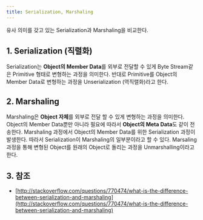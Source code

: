 ```yaml
---
title: Serialization, Marshaling
---
```


유사 의미를 갖고 있는 Serialization과 Marshaling을 비교한다. 

## 1. Serialization (직렬화)

Serialization는 **Object의 Member Data**를 외부로 전달할 수 있게 Byte Stream같은 Primitive 형태로 변형하는 과정을 의미한다. 반대로 Primitive를 Object의 Member Data로 변형하는 과정을 Unserialization (역직렬화)라고 한다.

## 2. Marshaling

Marshaling은 **Object 자체**를 외부로 전달 할 수 있게 변형하는 과정을 의미한다. Object의 Member Data뿐만 아니라 필요에 따라서 **Object의 Meta Data**도 같이 전송한다. Marshaling 과정에서 Object의 Member Data를 위한 Serialization 과정이 발생한다. 따라서 Serialization이 Marshaling의 일부분이라고 할 수 있다. Marsaling 과정을 통해 변형된 Object를 원래의 Object로 돌리는 과정을 Unmarshalling이라고 한다.

## 3. 참조

* [http://stackoverflow.com/questions/770474/what-is-the-difference-between-serialization-and-marshaling](http://stackoverflow.com/questions/770474/what-is-the-difference-between-serialization-and-marshaling)
